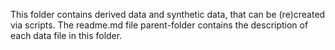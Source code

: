 This folder contains derived data and synthetic data, that can be (re)created via scripts.
The readme.md file parent-folder contains the description of each data file in this folder.
